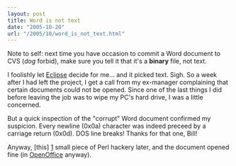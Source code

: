 ```yaml
---
layout: post
title: Word is not text
date: "2005-10-20"
url: "/2005/10/word_is_not_text.html"
---
```


Note to self: next time you have occasion to commit a Word document
to CVS (_dog_ forbid), make sure you tell it that it's a __binary__
file, not text.

I foolishly let [Eclipse][] decide for me... and it picked
text. Sigh. So a week after I had left the project, I get a call from
my ex-manager complaining that certain documents could not be
opened. Since one of the last things I did before leaving the job was
to wipe my PC's hard drive, I was a little concerned.

But a quick inspection of the "corrupt" Word document confirmed my
suspicion. Every newline (0x0a) character was indeed preceed by a
carriage return (0x0d). DOS line breaks! Thanks for that one, Bill!

Anyway, [this] [1] small piece of Perl hackery later, and the document
opened fine (in [OpenOffice][] anyway).

[Eclipse]: http://www.eclipse.org/
[OpenOffice]: http://www.openoffice.org/
[1]: http://svn.mojain.com/svn/pub/scripts/dos2unix.pl

